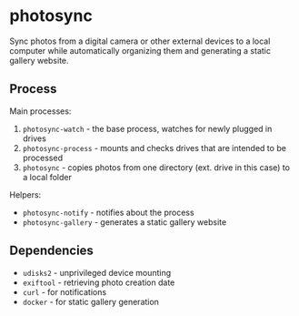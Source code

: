 # photosync

Sync photos from a digital camera or other external devices to a local computer while automatically organizing them and generating a static gallery website.

## Process

Main processes:

1. `photosync-watch` - the base process, watches for newly plugged in drives
2. `photosync-process` - mounts and checks drives that are intended to be processed
3. `photosync` - copies photos from one directory (ext. drive in this case) to a local folder

Helpers:

- `photosync-notify` - notifies about the process
- `photosync-gallery` - generates a static gallery website

## Dependencies

- `udisks2` - unprivileged device mounting
- `exiftool` - retrieving photo creation date
- `curl` - for notifications
- `docker` - for static gallery generation
